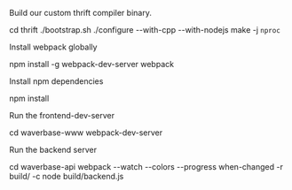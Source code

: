 Build our custom thrift compiler binary.

  cd thrift
  ./bootstrap.sh
  ./configure --with-cpp --with-nodejs
  make -j `nproc`

Install webpack globally

  npm install -g webpack-dev-server webpack

Install npm dependencies

  npm install

Run the frontend-dev-server

  cd waverbase-www
  webpack-dev-server

Run the backend server

  cd waverbase-api
  webpack --watch --colors --progress
  when-changed -r build/ -c node build/backend.js
